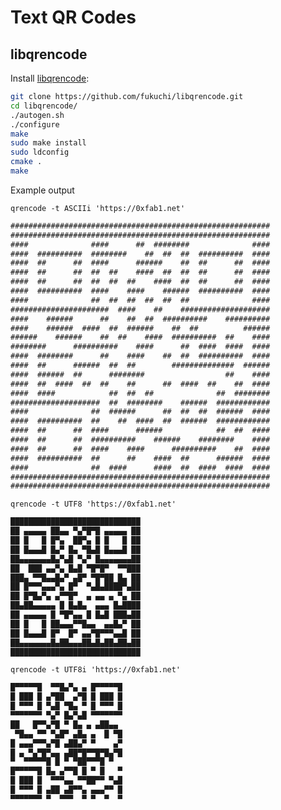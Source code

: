 # Text QR Codes

## libqrencode

Install [libqrencode](https://github.com/fukuchi/libqrencode.git):

``` sh
git clone https://github.com/fukuchi/libqrencode.git
cd libqrencode/
./autogen.sh
./configure
make
sudo make install
sudo ldconfig
cmake .
make
```

Example output

```qrencode -t ASCIIi 'https://0xfab1.net'```

``` txt
##########################################################
##########################################################
####              ####      ##  ########              ####
####  ##########  ########    ##  ##  ##  ##########  ####
####  ##      ##  ####      ######    ##  ##      ##  ####
####  ##      ##  ##  ##    ####  ##  ##  ##      ##  ####
####  ##      ##  ##  ##  ##    ####  ##  ##      ##  ####
####  ##########  ####    ####    ######  ##########  ####
####              ##  ##  ##  ##  ##  ##              ####
######################  ####    ##    ####################
####    ######      ##    ##  ##  ##########    ##########
####    ######  ####  ##  ######    ##  ##          ######
######    ######    ##  ##    ####  ##########  ##    ####
########      ##########    ####      ##  ####  ####  ####
####  ########      ##    ####    ##  ##  ##########  ####
####  ##      ######  ##  ##        ##############  ######
####  ######  ##      ########                  ##    ####
####  ##  ####  ##  ##    ##      ##  ####  ##    ##  ####
####  ####            ##  ##  ##              ##  ########
####################  ##  ########    ######  ############
####              ##  ######      ##  ##  ##  ######  ####
####  ##########  ##    ##  ####  ##  ######  ############
####  ##      ##  ####      ######            ##  ##  ####
####  ##      ##  ##########    ######    ########    ####
####  ##      ##  ####    ####      ##########    ##  ####
####  ##########  ##      ##    ####  ##      ######  ####
####              ##  ####      ####  ##  ####  ####  ####
##########################################################
##########################################################
```

```qrencode -t UTF8 'https://0xfab1.net'```

``` txt
█████████████████████████████
██ ▄▄▄▄▄ ██▄▄ ▀▄▀█▀█ ▄▄▄▄▄ ██
██ █   █ █▀▄  ██▀▄ █ █   █ ██
██ █▄▄▄█ █▄▀ █▄ ▀█▄█ █▄▄▄█ ██
██▄▄▄▄▄▄▄█▄▀▄█ ▀▄▀ █▄▄▄▄▄▄▄██
██  ███ ▄▄▀▄ █▄█ ▀█▀█▀  ▀▀███
███▄ ▀▀█▄▄█▄▀ ▄█▀ ▀█▀██ █▄ ██
██ █▀▀▀▄▄▄▀▄ █▀  ▀▄█▄████▀▄██
██ █▀█▄▀▄ ▄▀▀█▀  ▄ ▄▄ ▄ ▀▄ ██
██▄██▄▄▄▄▄ █ █▄█▄  ▄▄▄ █▄████
██ ▄▄▄▄▄ █ ▀█▀▄▄ █ █▄█ ███▄██
██ █   █ ██▄▄▄▀▀█▄▄  ▄▄█▄▀ ██
██ █▄▄▄█ █▀  █▀ ▄▄▀█▀▀▀▄▄█ ██
██▄▄▄▄▄▄▄█▄██▄▄▄██▄█▄██▄██▄██
█████████████████████████████
```

```qrencode -t UTF8i 'https://0xfab1.net'```

``` txt
█▀▀▀▀▀█  ▀▀█▄▀▄ ▄ █▀▀▀▀▀█
█ ███ █ ▄▀██  ▄▀█ █ ███ █
█ ▀▀▀ █ ▀▄█ ▀█▄ ▀ █ ▀▀▀ █
▀▀▀▀▀▀▀ ▀▄▀ █▄▀▄█ ▀▀▀▀▀▀▀
██   █▀▀▄▀█ ▀ █▄ ▄ ▄██▄▄ 
 ▀█▄▄ ▀▀ ▀▄█▀ ▄█▄ ▄  █ ▀█
█ ▄▄▄▀▀▀▄▀█ ▄██▄▀ ▀    ▄▀
█ ▄ ▀▄▀█▀▄▄ ▄██▀█▀▀█▀█▄▀█
▀  ▀▀▀▀▀█ █ ▀ ▀██▀▀▀█ ▀  
█▀▀▀▀▀█ █▄ ▄▀▀█ █ ▀ █   ▀
█ ███ █  ▀▀▀▄▄ ▀▀██▀▀ ▀▄█
█ ▀▀▀ █ ▄██ ▄█▀▀▄ ▄▄▄▀▀ █
▀▀▀▀▀▀▀ ▀  ▀▀▀  ▀ ▀  ▀  ▀
```
